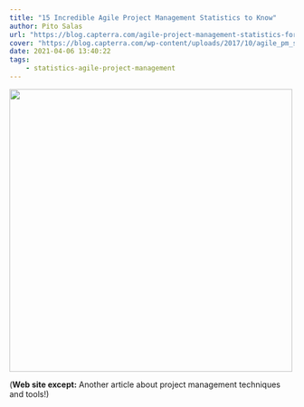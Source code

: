```yaml
---
title: "15 Incredible Agile Project Management Statistics to Know"
author: Pito Salas
url: "https://blog.capterra.com/agile-project-management-statistics-for-2018" 
cover: "https://blog.capterra.com/wp-content/uploads/2017/10/agile_pm_stats.jpg" 
date: 2021-04-06 13:40:22
tags:
    - statistics-agile-project-management
---
```

<img src=https://blog.capterra.com/wp-content/uploads/2017/10/agile_pm_stats.jpg width="500">



(**Web site except:** Another article about project management techniques and tools!) 
